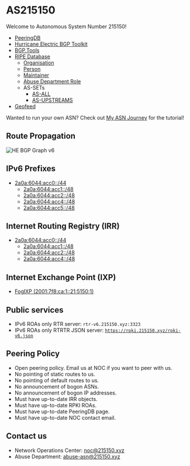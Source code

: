 # AS215150
Welcome to Autonomous System Number 215150!

* [PeeringDB](https://www.peeringdb.com/net/35860)
* [Hurricane Electric BGP Toolkit](https://bgp.he.net/AS215150)
* [BGP.Tools](https://bgp.tools/as/215150)
* [RIPE Database](https://apps.db.ripe.net/db-web-ui/lookup?source=ripe&key=AS215150&type=aut-num)
   * [Organisation](https://apps.db.ripe.net/db-web-ui/lookup?source=ripe&key=ORG-SM511-RIPE&type=organisation)
   * [Person](https://apps.db.ripe.net/db-web-ui/lookup?source=ripe&key=SM40205-RIPE&type=person)
   * [Maintainer](https://apps.db.ripe.net/db-web-ui/lookup?source=ripe&key=MAURIN-MNT&type=mntner)
   * [Abuse Department Role](https://apps.db.ripe.net/db-web-ui/lookup?source=ripe&key=SMAD1-RIPE&type=role)
   * AS-SETs
      * [AS-ALL](https://apps.db.ripe.net/db-web-ui/lookup?source=ripe&key=AS215150:AS-ALL&type=as-set)
      * [AS-UPSTREAMS](https://apps.db.ripe.net/db-web-ui/lookup?source=ripe&key=AS215150:AS-UPSTREAMS&type=as-set)
* [Geofeed](https://as.215150.xyz/geofeed.csv)

Wanted to run your own ASN? Check out [My ASN Journey](https://www.animmouse.com/p/my-asn-journey/) for the tutorial!

## Route Propagation
![HE BGP Graph v6](https://bgp.he.net/graphs/as215150-ipv6.svg)

## IPv6 Prefixes
* [2a0a:6044:acc0::/44](https://apps.db.ripe.net/db-web-ui/lookup?source=ripe&key=2a0a:6044:acc0::%2F44&type=inet6num)
   * [2a0a:6044:acc1::/48](https://apps.db.ripe.net/db-web-ui/lookup?source=ripe&key=2a0a:6044:acc1::%2F48&type=inet6num)
   * [2a0a:6044:acc2::/48](https://apps.db.ripe.net/db-web-ui/lookup?source=ripe&key=2a0a:6044:acc2::%2F48&type=inet6num)
   * [2a0a:6044:acc4::/48](https://apps.db.ripe.net/db-web-ui/lookup?source=ripe&key=2a0a:6044:acc4::%2F48&type=inet6num)
   * [2a0a:6044:acc5::/48](https://apps.db.ripe.net/db-web-ui/lookup?source=ripe&key=2a0a:6044:acc5::%2F48&type=inet6num)

## Internet Routing Registry (IRR)
* [2a0a:6044:acc0::/44](https://apps.db.ripe.net/db-web-ui/lookup?source=ripe&key=2a0a:6044:acc0::%2F44AS215150&type=route6)
   * [2a0a:6044:acc1::/48](https://apps.db.ripe.net/db-web-ui/lookup?source=ripe&key=2a0a:6044:acc1::%2F48AS215150&type=route6)
   * [2a0a:6044:acc2::/48](https://apps.db.ripe.net/db-web-ui/lookup?source=ripe&key=2a0a:6044:acc2::%2F48AS215150&type=route6)
   * [2a0a:6044:acc4::/48](https://apps.db.ripe.net/db-web-ui/lookup?source=ripe&key=2a0a:6044:acc4::%2F48AS215150&type=route6)

## Internet Exchange Point (IXP)
* [FogIXP (2001:7f8:ca:1::21:5150:1)](https://manager.fogixp.org/customer/detail/431)

## Public services
* IPv6 ROAs only RTR server: `rtr-v6.215150.xyz:3323`
* IPv6 ROAs only RTRTR JSON server: [`https://rpki.215150.xyz/rpki-v6.json`](https://rpki.215150.xyz/rpki-v6.json)

## Peering Policy
* Open peering policy. Email us at NOC if you want to peer with us.
* No pointing of static routes to us.
* No pointing of default routes to us.
* No announcement of bogon ASNs.
* No announcement of bogon IP addresses.
* Must have up-to-date IRR objects.
* Must have up-to-date RPKI ROAs.
* Must have up-to-date PeeringDB page.
* Must have up-to-date NOC contact email.

## Contact us
* Network Operations Center: [noc@215150.xyz](mailto:noc@215150.xyz)
* Abuse Department: [abuse-asn@215150.xyz](mailto:abuse-asn@215150.xyz)